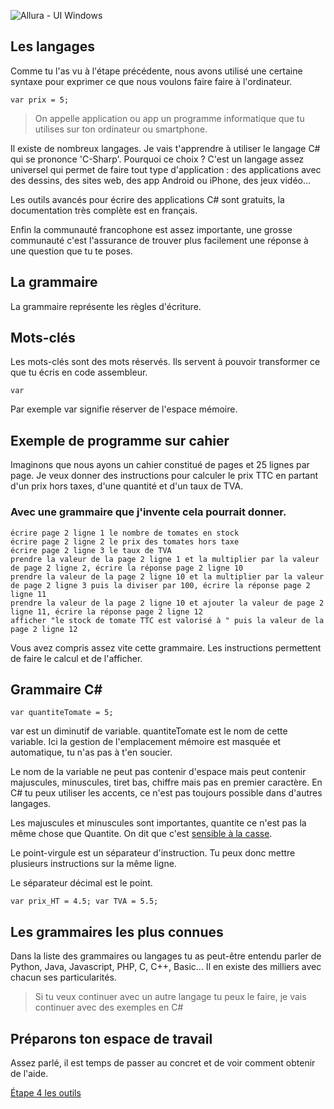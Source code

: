 ![Allura - UI Windows](https://user-images.githubusercontent.com/107787061/174484834-95f8fb5b-dd6a-4aae-9fb1-33813a243090.png)

## Les langages

Comme tu l'as vu à l'étape précédente, nous avons utilisé une certaine syntaxe pour exprimer ce que nous voulons faire faire à l'ordinateur.

```
var prix = 5;
```

> On appelle application ou app un programme informatique que tu utilises sur ton ordinateur ou smartphone.

Il existe de nombreux langages. Je vais t'apprendre à utiliser le langage C# qui se prononce 'C-Sharp'. Pourquoi ce choix ? C'est un langage assez universel qui permet de faire tout type d'application : des applications avec des dessins, des sites web, des app Android ou iPhone, des jeux vidéo...

Les outils avancés pour écrire des applications C# sont gratuits, la documentation très complète est en français.

Enfin la communauté francophone est assez importante, une grosse communauté c'est l'assurance de trouver plus facilement une réponse à une question que tu te poses.

## La grammaire

La grammaire représente les règles d'écriture.

## Mots-clés

Les mots-clés sont des mots réservés. Ils servent à pouvoir transformer ce que tu écris en code assembleur.

```
var
```

Par exemple var signifie réserver de l'espace mémoire.

## Exemple de programme sur cahier

Imaginons que nous ayons un cahier constitué de pages et 25 lignes par page. Je veux donner des instructions pour calculer le prix TTC en partant d'un prix hors taxes, d'une quantité et d'un taux de TVA.

### Avec une grammaire que j'invente cela pourrait donner.

```
écrire page 2 ligne 1 le nombre de tomates en stock
écrire page 2 ligne 2 le prix des tomates hors taxe
écrire page 2 ligne 3 le taux de TVA
prendre la valeur de la page 2 ligne 1 et la multiplier par la valeur de page 2 ligne 2, écrire la réponse page 2 ligne 10
prendre la valeur de la page 2 ligne 10 et la multiplier par la valeur de page 2 ligne 3 puis la diviser par 100, écrire la réponse page 2 ligne 11
prendre la valeur de la page 2 ligne 10 et ajouter la valeur de page 2 ligne 11, écrire la réponse page 2 ligne 12
afficher "le stock de tomate TTC est valorisé à " puis la valeur de la page 2 ligne 12
```

Vous avez compris assez vite cette grammaire. Les instructions permettent de faire le calcul et de l'afficher.

## Grammaire C#

```
var quantiteTomate = 5;
```

var est un diminutif de variable. quantiteTomate est le nom de cette variable. Ici la gestion de l'emplacement mémoire est masquée et automatique, tu n'as pas à t'en soucier.

Le nom de la variable ne peut pas contenir d'espace mais peut contenir majuscules, minuscules, tiret bas, chiffre mais pas en premier caractère. En C# tu peux utiliser les accents, ce n'est pas toujours possible dans d'autres langages.

Les majuscules et minuscules sont importantes, quantite ce n'est pas la même chose que Quantite. On dit que c'est [sensible à la casse](https://fr.wikipedia.org/wiki/Sensibilit%C3%A9_%C3%A0_la_casse).

Le point-virgule est un séparateur d'instruction. Tu peux donc mettre plusieurs instructions sur la même ligne.

Le séparateur décimal est le point.

```
var prix_HT = 4.5; var TVA = 5.5;
```

## Les grammaires les plus connues

Dans la liste des grammaires ou langages tu as peut-être entendu parler de Python, Java, Javascript, PHP, C, C++, Basic... Il en existe des milliers avec chacun ses particularités.

> Si tu veux continuer avec un autre langage tu peux le faire, je vais continuer avec des exemples en C#

## Préparons ton espace de travail

Assez parlé, il est temps de passer au concret et de voir comment obtenir de l'aide.

[Étape 4 les outils](04_Outils.md)
